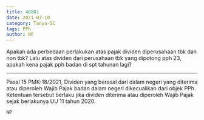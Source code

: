 ```yaml
---
title: 46801
date: 2021-03-10
category: Tanya-SC
tags: PPh
author: NP
---
```


Apakah ada perbedaan perlakukan atas pajak dividen diperusahaan tbk dan non tbk? Lalu atas dividen dari perusahaan tbk yang dipotong pph 23, apakah kena pajak pph badan di spt tahunan lagi?

---

Pasal 15 PMK-18/2021, Dividen yang berasal dari dalam negeri yang diterima atau diperoleh Wajib Pajak badan dalam negeri dikecualikan dari objek PPh. Ketentuan tersebut berlaku jika dividen diterima atau diperoleh Wajib Pajak sejak berlakunya UU 11 tahun 2020.

`NP`
